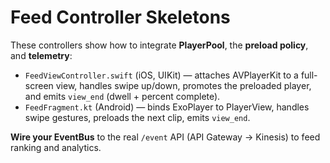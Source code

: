 # Feed Controller Skeletons

These controllers show how to integrate **PlayerPool**, the **preload policy**, and **telemetry**:

- `FeedViewController.swift` (iOS, UIKit) — attaches AVPlayerKit to a full-screen view, handles swipe up/down, promotes the preloaded player, and emits `view_end` (dwell + percent complete).
- `FeedFragment.kt` (Android) — binds ExoPlayer to PlayerView, handles swipe gestures, preloads the next clip, emits `view_end`.

**Wire your EventBus** to the real `/event` API (API Gateway → Kinesis) to feed ranking and analytics.
